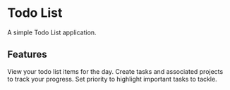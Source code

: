 # Todo List
A simple Todo List application.

## Features
View your todo list items for the day. Create tasks and associated projects to track your progress. Set priority to highlight important tasks to tackle.
